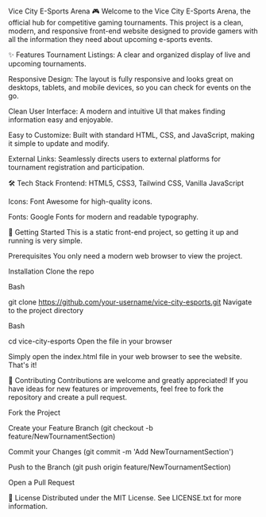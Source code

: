 Vice City E-Sports Arena 🎮
Welcome to the Vice City E-Sports Arena, the official hub for competitive gaming tournaments. This project is a clean, modern, and responsive front-end website designed to provide gamers with all the information they need about upcoming e-sports events.

✨ Features
Tournament Listings: A clear and organized display of live and upcoming tournaments.

Responsive Design: The layout is fully responsive and looks great on desktops, tablets, and mobile devices, so you can check for events on the go.

Clean User Interface: A modern and intuitive UI that makes finding information easy and enjoyable.

Easy to Customize: Built with standard HTML, CSS, and JavaScript, making it simple to update and modify.

External Links: Seamlessly directs users to external platforms for tournament registration and participation.

🛠️ Tech Stack
Frontend: HTML5, CSS3, Tailwind CSS, Vanilla JavaScript

Icons: Font Awesome for high-quality icons.

Fonts: Google Fonts for modern and readable typography.

🚀 Getting Started
This is a static front-end project, so getting it up and running is very simple.

Prerequisites
You only need a modern web browser to view the project.

Installation
Clone the repo

Bash

git clone https://github.com/your-username/vice-city-esports.git
Navigate to the project directory

Bash

cd vice-city-esports
Open the file in your browser

Simply open the index.html file in your web browser to see the website. That's it!

🤝 Contributing
Contributions are welcome and greatly appreciated! If you have ideas for new features or improvements, feel free to fork the repository and create a pull request.

Fork the Project

Create your Feature Branch (git checkout -b feature/NewTournamentSection)

Commit your Changes (git commit -m 'Add NewTournamentSection')

Push to the Branch (git push origin feature/NewTournamentSection)

Open a Pull Request

📄 License
Distributed under the MIT License. See LICENSE.txt for more information.
